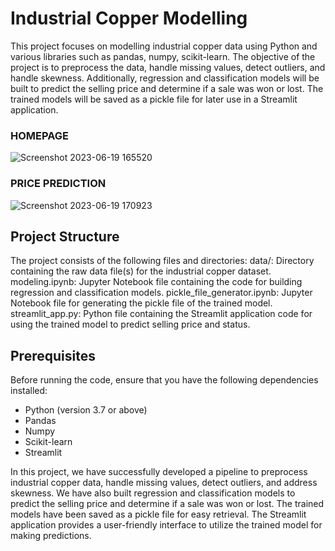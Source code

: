 # Industrial Copper Modelling

This project focuses on modelling industrial copper data using Python and various libraries such as pandas, numpy, scikit-learn. The objective of the project is to preprocess the data, handle missing values, detect outliers, and handle skewness. Additionally, regression and classification models will be built to predict the selling price and determine if a sale was won or lost. The trained models will be saved as a pickle file for later use in a Streamlit application.

### HOMEPAGE
![Screenshot 2023-06-19 165520](https://github.com/SRIDHAR3131/Industry-copper-modelling/assets/68391060/adb9c1df-7be0-4f15-a375-befd86934267)

### PRICE PREDICTION
![Screenshot 2023-06-19 170923](https://github.com/SRIDHAR3131/Industry-copper-modelling/assets/68391060/9eebfef1-9798-44a0-ac73-dc5a489a88b7)

## Project Structure

The project consists of the following files and directories:
data/: Directory containing the raw data file(s) for the industrial copper dataset.
modeling.ipynb: Jupyter Notebook file containing the code for building regression and classification models.
pickle_file_generator.ipynb: Jupyter Notebook file for generating the pickle file of the trained model.
streamlit_app.py: Python file containing the Streamlit application code for using the trained model to predict selling price and status.

## Prerequisites

Before running the code, ensure that you have the following dependencies installed:
- Python (version 3.7 or above)
- Pandas
- Numpy
- Scikit-learn
- Streamlit

In this project, we have successfully developed a pipeline to preprocess industrial copper data, handle missing values, detect outliers, and address skewness. We have also built regression and classification models to predict the selling price and determine if a sale was won or lost. The trained models have been saved as a pickle file for easy retrieval. The Streamlit application provides a user-friendly interface to utilize the trained model for making predictions.
